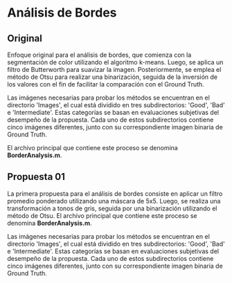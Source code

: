 # Análisis de Bordes

## Original 

Enfoque original para el análisis de bordes, que comienza con la segmentación de color utilizando el algoritmo k-means. Luego, se aplica un filtro de Butterworth para suavizar la imagen. Posteriormente, se emplea el método de Otsu para realizar una binarización, seguida de la inversión de los valores con el fin de facilitar la comparación con el Ground Truth.

Las imágenes necesarias para probar los métodos se encuentran en el directorio 'Images', el cual está dividido en tres subdirectorios: 'Good', 'Bad' e 'Intermediate'. Estas categorías se basan en evaluaciones subjetivas del desempeño de la propuesta. Cada uno de estos subdirectorios contiene cinco imágenes diferentes, junto con su correspondiente imagen binaria de Ground Truth.

El archivo principal que contiene este proceso se denomina **BorderAnalysis.m**.

## Propuesta 01

La primera propuesta para el análisis de bordes consiste en aplicar un filtro promedio ponderado utilizando una máscara de 5x5. Luego, se realiza una transformación a tonos de gris, seguida por una binarización utilizando el método de Otsu. El archivo principal que contiene este proceso se denomina **BorderAnalysis.m**.

Las imágenes necesarias para probar los métodos se encuentran en el directorio 'Images', el cual está dividido en tres subdirectorios: 'Good', 'Bad' e 'Intermediate'. Estas categorías se basan en evaluaciones subjetivas del desempeño de la propuesta. Cada uno de estos subdirectorios contiene cinco imágenes diferentes, junto con su correspondiente imagen binaria de Ground Truth.